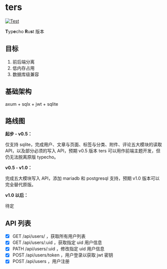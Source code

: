 # ters

[![Test](https://github.com/veoco/ters/actions/workflows/test.yml/badge.svg)](https://github.com/veoco/ters/actions/workflows/test.yml)

**T**yp**e**cho **R**u**s**t 版本

## 目标

1. 前后端分离
2. 低内存占用
3. 数据库级兼容

## 基础架构

axum + sqlx + jwt + sqlite

## 路线图

**起步 - v0.5：**

仅支持 sqlite，完成用户、文章与页面、标签与分类、附件、评论五大模块的读取 API，以及部分必须的写入 API，预期 v0.5 版本 ters 可以用作前端主题开发，但仍无法脱离原版 typecho。


**v0.5 - v1.0：**

完成五大模块写入 API，添加 mariadb 和 postgresql 支持，预期 v1.0 版本可以完全替代原版。

**v1.0 以后：**

待定

## API 列表

- [x] GET  /api/users/ ，获取所有用户列表
- [x] GET  /api/users/:uid ，获取指定 uid 用户信息
- [x] PATH /api/users/:uid ，修改指定 uid 用户信息
- [x] POST /api/users/token ，用户登录以获取 jwt 密钥
- [x] POST /api/users ，用户注册
